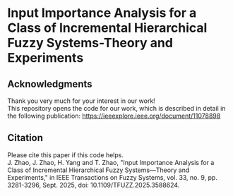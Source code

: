 # Input Importance Analysis for a Class of Incremental Hierarchical Fuzzy Systems-Theory and Experiments
## Acknowledgments
Thank you very much for your interest in our work!<br>
This repository opens the code for our work, which is described in detail in the following publication: https://ieeexplore.ieee.org/document/11078898
## Citation
Please cite this paper if this code helps.<br>
J. Zhao, J. Zhao, H. Yang and T. Zhao, "Input Importance Analysis for a Class of Incremental Hierarchical Fuzzy Systems—Theory and Experiments," in IEEE Transactions on Fuzzy Systems, vol. 33, no. 9, pp. 3281-3296, Sept. 2025, doi: 10.1109/TFUZZ.2025.3588624.
